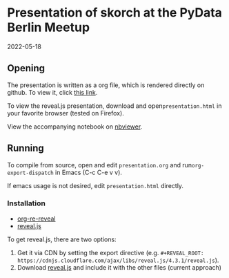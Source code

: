 # Presentation of skorch at the PyData Berlin Meetup

2022-05-18

## Opening

The presentation is written as a org file, which is rendered directly on github. To view it, click [this link](https://github.com/BenjaminBossan/presentations/blob/master/2022-05-18-pydata/presentation.org).

To view the reveal.js presentation, download and open`presentation.html` in your favorite browser (tested on Firefox).

View the accompanying notebook on [nbviewer](https://nbviewer.jupyter.org/github/BenjaminBossan/presentations/blob/master/2022-05-18-pydata/presentation-pydata-meetup.ipynb).

## Running

To compile from source, open and edit `presentation.org` and run`org-export-dispatch` in Emacs (C-c C-e v v).

If emacs usage is not desired, edit `presentation.html` directly.

### Installation

* [org-re-reveal](https://gitlab.com/oer/org-re-reveal)
* [reveal.js](https://github.com/hakimel/reveal.js)

To get reveal.js, there are two options:

1. Get it via CDN by setting the export directive (e.g. `#+REVEAL_ROOT:
   https://cdnjs.cloudflare.com/ajax/libs/reveal.js/4.3.1/reveal.js`).
2. Download
   [reveal.js](https://github.com/hakimel/reveal.js/releases/tag/4.3.1)
   and include it with the other files (current approach)

